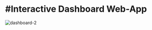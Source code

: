 # #Interactive Dashboard Web-App

![dashboard-2](https://user-images.githubusercontent.com/82269825/160226713-d38d9dbd-652b-466d-952c-fff284afe67f.png)

